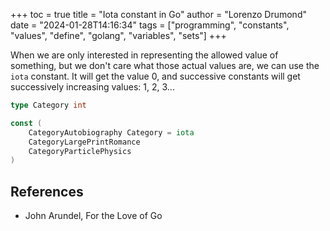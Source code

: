 +++
toc = true
title = "Iota constant in Go"
author = "Lorenzo Drumond"
date = "2024-01-28T14:16:34"
tags = ["programming",  "constants",  "values",  "define",  "golang",  "variables",  "sets"]
+++


When we are only interested in representing the allowed value of something, but we don't care what those actual values are, we can use the `iota` constant. It will get the value 0, and successive constants will get successively increasing values: 1, 2, 3...

```go
type Category int

const (
    CategoryAutobiography Category = iota
    CategoryLargePrintRomance
    CategoryParticlePhysics
)
```

## References
- John Arundel, For the Love of Go
